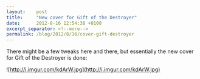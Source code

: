 ```yaml
---
layout:    post
title:     "New cover for Gift of the Destroyer"
date:      2012-8-16 12:54:38 +0100
excerpt_separator: <!--more-->
permalink: /blog/2012/8/16/cover-gift-destroyer
---
```


There might be a few tweaks here and there, but essentially the new cover for Gift of the Destroyer is done:

![http://i.imgur.com/kdArW.jpg](http://i.imgur.com/kdArW.jpg)